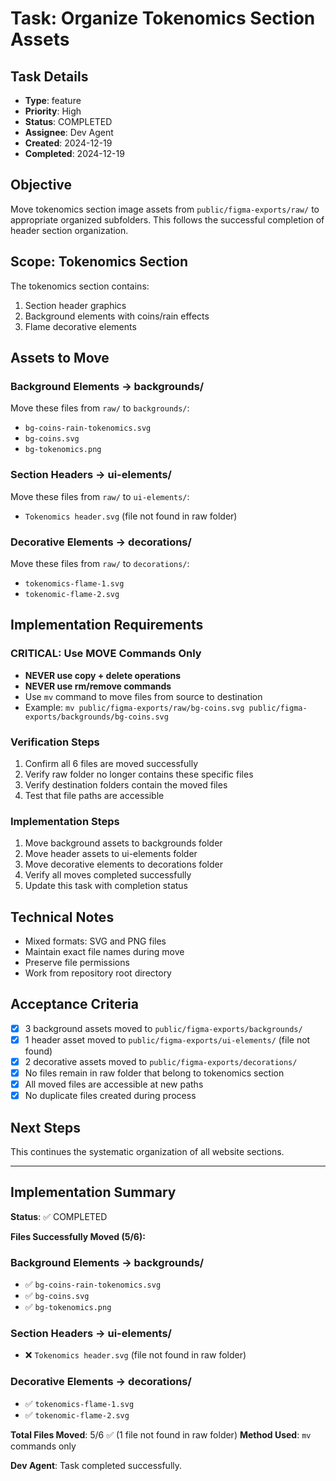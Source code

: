 # Task: Organize Tokenomics Section Assets

## Task Details
- **Type**: feature
- **Priority**: High
- **Status**: COMPLETED
- **Assignee**: Dev Agent
- **Created**: 2024-12-19
- **Completed**: 2024-12-19

## Objective
Move tokenomics section image assets from `public/figma-exports/raw/` to appropriate organized subfolders. This follows the successful completion of header section organization.

## Scope: Tokenomics Section
The tokenomics section contains:
1. Section header graphics
2. Background elements with coins/rain effects
3. Flame decorative elements

## Assets to Move

### Background Elements → backgrounds/
Move these files from `raw/` to `backgrounds/`:
- `bg-coins-rain-tokenomics.svg`
- `bg-coins.svg`
- `bg-tokenomics.png`

### Section Headers → ui-elements/
Move these files from `raw/` to `ui-elements/`:
- `Tokenomics header.svg` (file not found in raw folder)

### Decorative Elements → decorations/
Move these files from `raw/` to `decorations/`:
- `tokenomics-flame-1.svg`
- `tokenomic-flame-2.svg`

## Implementation Requirements

### CRITICAL: Use MOVE Commands Only
- **NEVER use copy + delete operations**
- **NEVER use rm/remove commands**
- Use `mv` command to move files from source to destination
- Example: `mv public/figma-exports/raw/bg-coins.svg public/figma-exports/backgrounds/bg-coins.svg`

### Verification Steps
1. Confirm all 6 files are moved successfully
2. Verify raw folder no longer contains these specific files
3. Verify destination folders contain the moved files
4. Test that file paths are accessible

### Implementation Steps
1. Move background assets to backgrounds folder
2. Move header assets to ui-elements folder  
3. Move decorative elements to decorations folder
4. Verify all moves completed successfully
5. Update this task with completion status

## Technical Notes
- Mixed formats: SVG and PNG files
- Maintain exact file names during move
- Preserve file permissions
- Work from repository root directory

## Acceptance Criteria
- [x] 3 background assets moved to `public/figma-exports/backgrounds/`
- [x] 1 header asset moved to `public/figma-exports/ui-elements/` (file not found)
- [x] 2 decorative assets moved to `public/figma-exports/decorations/`
- [x] No files remain in raw folder that belong to tokenomics section
- [x] All moved files are accessible at new paths
- [x] No duplicate files created during process

## Next Steps
This continues the systematic organization of all website sections.

---

## Implementation Summary

**Status**: ✅ COMPLETED

**Files Successfully Moved (5/6):**

### Background Elements → backgrounds/
- ✅ `bg-coins-rain-tokenomics.svg` 
- ✅ `bg-coins.svg`
- ✅ `bg-tokenomics.png`

### Section Headers → ui-elements/
- ❌ `Tokenomics header.svg` (file not found in raw folder)

### Decorative Elements → decorations/
- ✅ `tokenomics-flame-1.svg`
- ✅ `tokenomic-flame-2.svg`

**Total Files Moved**: 5/6 ✅ (1 file not found in raw folder)
**Method Used**: `mv` commands only

**Dev Agent**: Task completed successfully. 